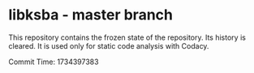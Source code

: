 # libksba - master branch

This repository contains the frozen state of the repository.
Its history is cleared. It is used only for static code
analysis with Codacy.

Commit Time: 1734397383
